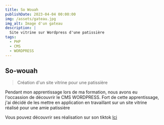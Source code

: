 ```yaml
---
title: So Wouah
publishDate: 2023-04-04 00:00:00
img: /assets/gateau.jpg
img_alt: Image d'un gateau
description: |
  Site vitrine sur Wordpress d'une patissière 
tags:
  - PHP
  - CMS
  - WORDPRESS
---
```


## So-wouah

> Création d'un site vitrine pour une patissière

Pendant mon apprentissage lors de ma formation, nous avons eu l'occassion de découvrir le CMS WORDPRESS. Fort de cette apprentissage, j'ai décidé de les mettre en application en travaillant sur un site vitrine réalisé pour une amie patissière 

Vous pouvez découvrir ses réalisation sur son tiktok <a class="btn-link" href="https://www.tiktok.com/@so_wouah">Ici </a>
